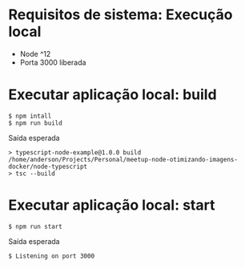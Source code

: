 # Requisitos de sistema: Execução local

- Node ^12
- Porta 3000 liberada

# Executar aplicação local: build
```
$ npm intall
$ npm run build
```
Saída esperada
```
> typescript-node-example@1.0.0 build /home/anderson/Projects/Personal/meetup-node-otimizando-imagens-docker/node-typescript
> tsc --build

```

# Executar aplicação local: start
```
$ npm run start
```
Saída esperada
```
$ Listening on port 3000
```